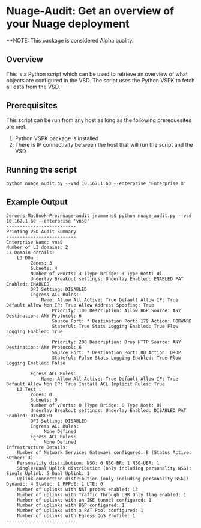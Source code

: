 # Nuage-Audit: Get an overview of your Nuage deployment

**NOTE: This package is considered Alpha quality.

## Overview

This is a Python script which can be used to retrieve an overview of what objects are configured in the VSD. The script uses the Python VSPK to fetch all data from the VSD.

## Prerequisites

This script can be run from any host as long as the following prerequesites are met:

1. Python VSPK package is installed
1. There is IP connectivity between the host that will run the script and the VSD

## Running the script

	python nuage_audit.py --vsd 10.167.1.60 --enterprise 'Enterprise X'

## Example Output
	Jeroens-MacBook-Pro:nuage-audit jrommens$ python nuage_audit.py --vsd 10.167.1.60 --enterprise 'vns0'
	--------------------------
	Printing VSD Audit Summary
	--------------------------
	Enterprise Name: vns0
	Number of L3 domains: 2
	L3 Domain details: 
		L3 DOm :
			 Zones: 3
			 Subnets: 4
			 Number of vPorts: 3 (Type Bridge: 3 Type Host: 0)
			 Underlay Breakout settings: Underlay Enabled: ENABLED PAT Enabled: ENABLED
			 DPI Setting: DISABLED
			 Ingress ACL Rules:
				 Name: Allow All Active: True Default Allow IP: True Default Allow Non IP: True Allow Address Spoofing: True
					 Priority: 100 Description: Allow BGP Source: ANY Destination: ANY Protocol: 6
					 Source Port: * Destination Port: 179 Action: FORWARD
					 Stateful: True Stats Logging Enabled: True Flow Logging Enabled: True
	
					 Priority: 200 Description: Drop HTTP Source: ANY Destination: ANY Protocol: 6
					 Source Port: * Destination Port: 80 Action: DROP
					 Stateful: False Stats Logging Enabled: True Flow Logging Enabled: False
	
			 Egress ACL Rules:
				 Name: Allow All Active: True Default Allow IP: True Default Allow Non IP: True Install ACL Implicit Rules: True
		L3 Test :
			 Zones: 0
			 Subnets: 0
			 Number of vPorts: 0 (Type Bridge: 0 Type Host: 0)
			 Underlay Breakout settings: Underlay Enabled: DISABLED PAT Enabled: DISABLED
			 DPI Setting: DISABLED
			 Ingress ACL Rules:
				  None Defined 
			 Egress ACL Rules:
				  None Defined 
	Infrastructure Details: 
		Number of Network Services Gateways configured: 8 (Status Active: 5Other: 3)
		Personality distribution: NSG: 6 NSG-BR: 1 NSG-UBR: 1
		Single/Dual Uplink distribution (only including personality NSG): Single Uplink: 5 Dual Uplink: 1
		Uplink connection distribution (only including personality NSG): Dynamic: 4 Static: 1 PPPoE: 1 LTE: 0
		Number of uplinks with NAT probes enabled: 13
		Number of uplinks with Traffic Through UBR Only flag enabled: 1
		Number of uplinks with an IKE tunnel configured: 1
		Number of uplinks with BGP configured: 1
		Number of uplinks with a PAT Pool configured: 1
		Number of uplinks with Egress QoS Profile: 1
	--------------------------

